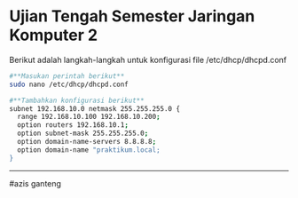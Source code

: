 # Ujian Tengah Semester Jaringan Komputer 2
Berikut adalah langkah-langkah untuk konfigurasi file /etc/dhcp/dhcpd.conf<br>
```bash
#**Masukan perintah berikut**
sudo nano /etc/dhcp/dhcpd.conf

#**Tambahkan konfigurasi berikut**
subnet 192.168.10.0 netmask 255.255.255.0 {
  range 192.168.10.100 192.168.10.200;
  option routers 192.168.10.1;
  option subnet-mask 255.255.255.0;
  option domain-name-servers 8.8.8.8;
  option domain-name "praktikum.local;
}
```
---
#azis ganteng
